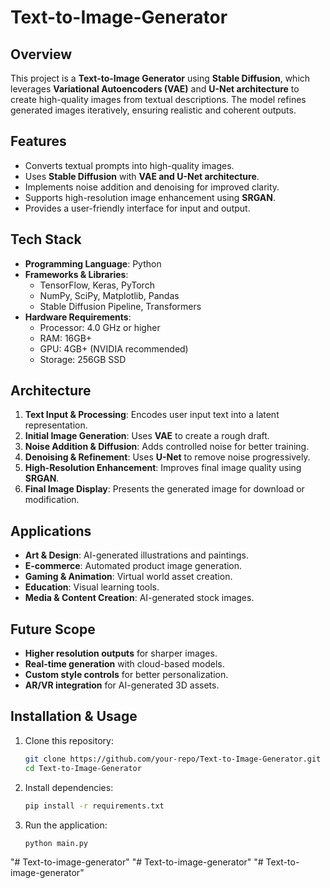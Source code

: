 # Text-to-Image-Generator
## Overview
This project is a **Text-to-Image Generator** using **Stable Diffusion**, which leverages **Variational Autoencoders (VAE)** and **U-Net architecture** to create high-quality images from textual descriptions. The model refines generated images iteratively, ensuring realistic and coherent outputs.

## Features
- Converts textual prompts into high-quality images.
- Uses **Stable Diffusion** with **VAE and U-Net architecture**.
- Implements noise addition and denoising for improved clarity.
- Supports high-resolution image enhancement using **SRGAN**.
- Provides a user-friendly interface for input and output.

## Tech Stack
- **Programming Language**: Python
- **Frameworks & Libraries**:
  - TensorFlow, Keras, PyTorch
  - NumPy, SciPy, Matplotlib, Pandas
  - Stable Diffusion Pipeline, Transformers
- **Hardware Requirements**:
  - Processor: 4.0 GHz or higher
  - RAM: 16GB+
  - GPU: 4GB+ (NVIDIA recommended)
  - Storage: 256GB SSD

## Architecture
1. **Text Input & Processing**: Encodes user input text into a latent representation.
2. **Initial Image Generation**: Uses **VAE** to create a rough draft.
3. **Noise Addition & Diffusion**: Adds controlled noise for better training.
4. **Denoising & Refinement**: Uses **U-Net** to remove noise progressively.
5. **High-Resolution Enhancement**: Improves final image quality using **SRGAN**.
6. **Final Image Display**: Presents the generated image for download or modification.

## Applications
- **Art & Design**: AI-generated illustrations and paintings.
- **E-commerce**: Automated product image generation.
- **Gaming & Animation**: Virtual world asset creation.
- **Education**: Visual learning tools.
- **Media & Content Creation**: AI-generated stock images.

## Future Scope
- **Higher resolution outputs** for sharper images.
- **Real-time generation** with cloud-based models.
- **Custom style controls** for better personalization.
- **AR/VR integration** for AI-generated 3D assets.

## Installation & Usage
1. Clone this repository:
   ```bash
   git clone https://github.com/your-repo/Text-to-Image-Generator.git
   cd Text-to-Image-Generator
   ```
2. Install dependencies:
   ```bash
   pip install -r requirements.txt
   ```
3. Run the application:
   ```bash
   python main.py
   ```


"# Text-to-image-generator" 
"# Text-to-image-generator" 
"# Text-to-image-generator" 
